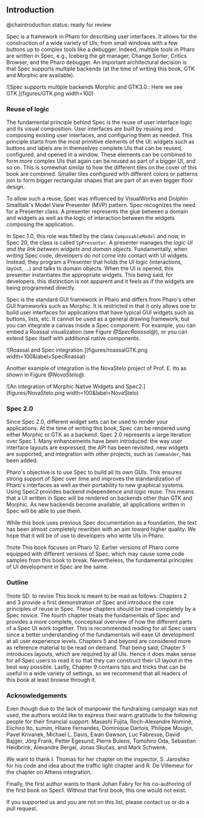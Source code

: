 ## Introduction

@chaintroduction
status: ready for review

Spec is a framework in Pharo for describing user interfaces. It allows for the construction of a wide variety of UIs; from small windows with a few buttons up to complex tools like a debugger. Indeed, multiple tools in Pharo are written in Spec, e.g., Iceberg the git manager, Change Sorter, Critics Browser, and the Pharo debugger.
An important architectural decision is that Spec supports multiple backends \(at the time of writing this book, GTK and Morphic are available\).

![Spec supports multiple backends Morphic and GTK3.0.: Here we see GTK.](figures/GTK.png width=100)


### Reuse of logic

The fundamental principle behind Spec is the reuse of user interface logic and its visual composition. User interfaces are built by reusing and composing existing user interfaces, and configuring them as needed. This principle starts from the most primitive elements of the UI: widgets such as buttons and labels are in themselves complete UIs that can be reused, configured, and opened in a window. These elements can be combined to form more complex UIs that again can be reused as part of a bigger UI, and so on. This is somewhat similar to how the different tiles on the cover of this book are combined. Smaller tiles configured with different colors or patterns join to form bigger rectangular shapes that are part of an even bigger floor design.


To allow such a reuse, Spec was influenced by VisualWorks and Dolphin Smalltalk's Model View Presenter (MVP) pattern. Spec recognizes the need for a Presenter  class. A presenter represents the glue between a domain and widgets as well as the logic of interaction between the widgets composing the application.

In Spec 1.0, this role was filled by the class `ComposableModel` and now, in Spec 20, the class is called `SpPresenter`. A presenter manages the _logic UI and the link between widgets and domain objects_. Fundamentally, when writing Spec code,  developers do _not_ come into contact with UI widgets. Instead, they program a Presenter that holds the UI logic (interactions, layout, ...) and talks to domain objects. When the UI is opened, this presenter instantiates the appropriate widgets. This being said, for developers, this distinction is not apparent and it feels as if the widgets are being programmed directly.

Spec is the standard GUI framework in Pharo and differs from Pharo's other GUI frameworks such as Morphic. It is restricted in that it only allows one to build user interfaces for applications that have typical GUI widgets such as buttons, lists, etc. It cannot be used as a general drawing framework, but you can integrate a canvas inside a Spec component. For example, you can embed a Roassal visualization \(see Figure *@SpecRoassal@*\), or you can extend Spec itself with additional native components.

![Roassal and Spec integration.](figures/roassalGTK.png width=100&label=SpecRoassal)

Another example of integration is the NovaStelo project of Prof. E. Ito as shown in Figure *@NovaStelo@*.

![An integration of Morphic Native Widgets and Spec2.](figures/NovaStelo.png width=100&label=NovaStelo)

### Spec 2.0

Since Spec 2.0, different widget sets can be used to render your applications. At the time of writing this book, Spec can be rendered using either Morphic or GTK as a backend.
Spec 2.0 represents a large iteration over Spec 1. Many enhancements have been introduced: the way user interface layouts are expressed, the API has been revisited, new widgets are supported, and integration with other projects, such as `Commander`, has been added.


Pharo's objective is to use Spec to build all its own GUIs. This ensures strong support of Spec over time and improves the standardization of Pharo's interfaces as well as their portability to new graphical systems.
Using Spec2 provides backend independence and logic reuse.
This means that a UI written in Spec will be rendered on backends other than GTK and Morphic. As new backends become available, all applications written in Spec will be able to use them.

While this book uses previous Spec documentation as a foundation, the text has been almost completely rewritten with an aim toward higher quality. We hope that it will be of use to developers who write UIs in Pharo.

!!note This book focuses on Pharo 12. Earlier versions of Pharo come equipped with different versions of Spec, which may cause some code samples from this book to break. Nevertheless, the fundamental principles of UI development in Spec are the same.


### Outline

!!note SD: to revise
This book is meant to be read as follows: Chapters 2 and 3 provide a first demonstration of Spec and introduce the core principles of reuse in Spec. These chapters should be read completely by a Spec novice. The fourth chapter treats the fundamentals of Spec and provides a more complete, conceptual overview of how the different parts of a Spec UI work together. This is recommended reading for all Spec users since a better understanding of the fundamentals will ease UI development at all user experience levels. Chapters 5 and beyond are considered more as reference material to be read on demand. That being said, Chapter 5 introduces layouts, which are required by all UIs. Hence it does make sense for all Spec users to read it so that they can construct their UI layout in the best way possible.  Lastly, Chapter 9 contains tips and tricks that can be useful in a wide variety of settings, so we recommend that all readers of this book at least browse through it.

### Acknowledgements

Even though due to the lack of manpower the fundraising campaign was not used,
the authors would like to express their warm gratitude to the following people for their financial support: Masashi Fujita, Roch-Alexandre Nominé, Eiichiro Ito, sumim, Hilaire Fernandes, Dominique Dartois, Philippe Mougin, Pavel Krivanek, Michael L. Davis, Ewan Dawson, Luc Fabresse, David Bajger, Jörg Frank, Petter Egesund, Pierre Bulens, Tomohiro Oda, Sebastian Heidbrink, Alexandre Bergel, Jonas Skučas, and Mark Schwenk.

We want to thank I. Thomas for her chapter on the inspector, S. Jaroshko for his code and idea about the traffic light chapter and R. De Villemeur for the chapter on Athens integration.

Finally, the first author wants to thank Johan Fabry for his co-authoring of the first book on Spec1. Without that first book, this one would not exist.

If you supported us and you are not on this list, please contact us or do a pull request.
